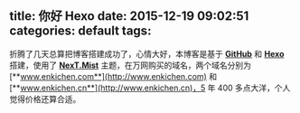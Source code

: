 title: 你好 Hexo
date: 2015-12-19 09:02:51
categories: default
tags: 
---
折腾了几天总算把博客搭建成功了，心情大好，本博客是基于 [**GitHub**](https://github.com/) 和 [**Hexo**](https://hexo.io/) 搭建，使用了 [**NexT.Mist**](https://github.com/iissnan/hexo-theme-next) 主题，在万网购买的域名，两个域名分别为 [**www.enkichen.com**](http://www.enkichen.com) 和 [**www.enkichen.cn**](http://www.enkichen.cn)，5 年 400 多点大洋，个人觉得价格还算合适。

